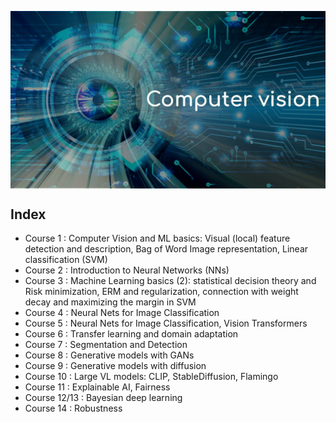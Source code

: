 <p>
  <img src="cv.jpg" alt="xai" align="center">
</p>


## Index 
- Course 1 : Computer Vision and ML basics: Visual (local) feature detection and description, Bag of Word Image representation, Linear classification (SVM)
- Course 2 : Introduction to Neural Networks (NNs)
- Course 3 : Machine Learning basics (2): statistical decision theory and Risk minimization, ERM and regularization, connection with weight decay and maximizing the margin in SVM
- Course 4 : Neural Nets for Image Classification
- Course 5 : Neural Nets for Image Classification, Vision Transformers
- Course 6 : Transfer learning and domain adaptation
- Course 7 : Segmentation and Detection
- Course 8 : Generative models with GANs
- Course 9 : Generative models with diffusion
- Course 10 : Large VL models: CLIP, StableDiffusion, Flamingo
- Course 11 : Explainable AI, Fairness
- Course 12/13 : Bayesian deep learning
- Course 14 : Robustness
